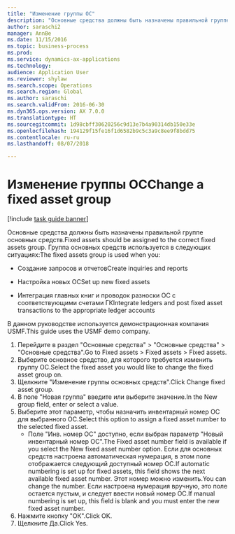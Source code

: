 ```yaml
--- 
title: "Изменение группы ОС"
description: "Основные средства должны быть назначены правильной группе основных средств."
author: saraschi2
manager: AnnBe
ms.date: 11/15/2016
ms.topic: business-process
ms.prod: 
ms.service: dynamics-ax-applications
ms.technology: 
audience: Application User
ms.reviewer: shylaw
ms.search.scope: Operations
ms.search.region: Global
ms.author: saraschi
ms.search.validFrom: 2016-06-30
ms.dyn365.ops.version: AX 7.0.0
ms.translationtype: HT
ms.sourcegitcommit: 1d98cbff30620256c9d13e7b4a90314db150e33e
ms.openlocfilehash: 194129f15fe16f1d6582b9c5c3a9c8ee9f8bdd75
ms.contentlocale: ru-ru
ms.lasthandoff: 08/07/2018

---
```

# <a name="change-a-fixed-asset-group"></a><span data-ttu-id="3ad2b-103">Изменение группы ОС</span><span class="sxs-lookup"><span data-stu-id="3ad2b-103">Change a fixed asset group</span></span>

[!include [task guide banner](../../includes/task-guide-banner.md)]

<span data-ttu-id="3ad2b-104">Основные средства должны быть назначены правильной группе основных средств.</span><span class="sxs-lookup"><span data-stu-id="3ad2b-104">Fixed assets should be assigned to the correct fixed assets group.</span></span> <span data-ttu-id="3ad2b-105">Группа основных средств используется в следующих ситуациях:</span><span class="sxs-lookup"><span data-stu-id="3ad2b-105">The fixed assets group is used when you:</span></span>

 - <span data-ttu-id="3ad2b-106">Создание запросов и отчетов</span><span class="sxs-lookup"><span data-stu-id="3ad2b-106">Create inquiries and reports</span></span>

 - <span data-ttu-id="3ad2b-107">Настройка новых ОС</span><span class="sxs-lookup"><span data-stu-id="3ad2b-107">Set up new fixed assets</span></span>

 - <span data-ttu-id="3ad2b-108">Интеграция главных книг и проводок разноски ОС с соответствующими счетами ГК</span><span class="sxs-lookup"><span data-stu-id="3ad2b-108">Integrate ledgers and post fixed asset transactions to the appropriate ledger accounts</span></span>

<span data-ttu-id="3ad2b-109">В данном руководстве используется демонстрационная компания USMF.</span><span class="sxs-lookup"><span data-stu-id="3ad2b-109">This guide uses the USMF demo company.</span></span>

1. <span data-ttu-id="3ad2b-110">Перейдите в раздел "Основные средства" > "Основные средства" > "Основные средства".</span><span class="sxs-lookup"><span data-stu-id="3ad2b-110">Go to Fixed assets > Fixed assets > Fixed assets.</span></span>
2. <span data-ttu-id="3ad2b-111">Выберите основное средство, для которого требуется изменить группу ОС.</span><span class="sxs-lookup"><span data-stu-id="3ad2b-111">Select the fixed asset you would like to change the fixed asset group on.</span></span>
3. <span data-ttu-id="3ad2b-112">Щелкните "Изменение группы основных средств".</span><span class="sxs-lookup"><span data-stu-id="3ad2b-112">Click Change fixed asset group.</span></span>
4. <span data-ttu-id="3ad2b-113">В поле "Новая группа" введите или выберите значение.</span><span class="sxs-lookup"><span data-stu-id="3ad2b-113">In the New group field, enter or select a value.</span></span>
5. <span data-ttu-id="3ad2b-114">Выберите этот параметр, чтобы назначить инвентарный номер ОС для выбранного ОС.</span><span class="sxs-lookup"><span data-stu-id="3ad2b-114">Select this option to assign a fixed asset number to the selected fixed asset.</span></span>
    * <span data-ttu-id="3ad2b-115">Поле "Инв. номер ОС" доступно, если выбран параметр "Новый инвентарный номер ОС".</span><span class="sxs-lookup"><span data-stu-id="3ad2b-115">The Fixed asset number field is available if you select the New fixed asset number option.</span></span>   <span data-ttu-id="3ad2b-116">Если для основных средств настроена автоматическая нумерация, в этом поле отображается следующий доступный номер ОС.</span><span class="sxs-lookup"><span data-stu-id="3ad2b-116">If automatic numbering is set up for fixed assets, this field shows the next available fixed asset number.</span></span> <span data-ttu-id="3ad2b-117">Этот номер можно изменить.</span><span class="sxs-lookup"><span data-stu-id="3ad2b-117">You can change the number.</span></span>   <span data-ttu-id="3ad2b-118">Если настроена нумерация вручную, это поле остается пустым, и следует ввести новый номер ОС.</span><span class="sxs-lookup"><span data-stu-id="3ad2b-118">If manual numbering is set up, this field is blank and you must enter the new fixed asset number.</span></span>     
6. <span data-ttu-id="3ad2b-119">Нажмите кнопку "OК".</span><span class="sxs-lookup"><span data-stu-id="3ad2b-119">Click OK.</span></span>
7. <span data-ttu-id="3ad2b-120">Щелкните Да.</span><span class="sxs-lookup"><span data-stu-id="3ad2b-120">Click Yes.</span></span>


